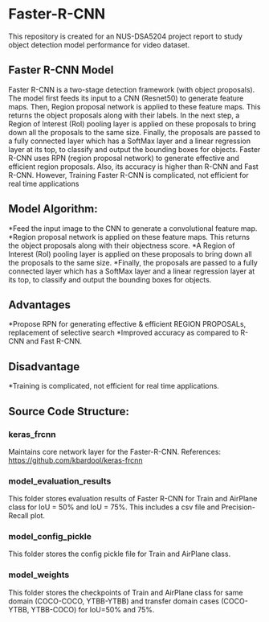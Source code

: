 # Faster-R-CNN
This repository is created for an NUS-DSA5204 project report to study object detection model performance for video dataset.

## Faster R-CNN Model
Faster R-CNN is a two-stage detection framework (with object proposals). The model first feeds its input to a CNN (Resnet50) to generate feature maps. Then, Region proposal network is applied to these feature maps. This returns the object proposals along with their labels. In the next step, a Region of Interest (RoI) pooling layer is applied on these proposals to bring down all the proposals to the same size. Finally, the proposals are passed to a fully connected layer which has a SoftMax layer and a linear regression layer at its top, to classify and output the bounding boxes for objects. Faster R-CNN uses RPN (region proposal network) to generate effective and efficient region proposals. Also, its accuracy is higher than R-CNN and Fast R-CNN. However, Training Faster R-CNN is complicated, not efficient for real time applications
## Model Algorithm:
*Feed the input image to the CNN to generate a convolutional feature map.
*Region proposal network is applied on these feature maps. This returns the object proposals along with their objectness score.
*A Region of Interest (RoI) pooling layer is applied on these proposals to bring down all the proposals to the same size.
*Finally, the proposals are passed to a fully connected layer which has a SoftMax layer and a linear regression layer at its top, to classify and output the bounding boxes for objects.
## Advantages
*Propose RPN for generating effective & efficient REGION PROPOSALs, replacement of selective search
*Improved accuracy as compared to R-CNN and Fast R-CNN.
## Disadvantage
*Training is complicated, not efficient for real time applications.

## Source Code Structure:
### keras_frcnn
Maintains core network layer for the Faster-R-CNN. References: https://github.com/kbardool/keras-frcnn
### model_evaluation_results
This folder stores evaluation results of Faster R-CNN for Train and AirPlane class for IoU = 50% and IoU = 75%. This includes a csv file and Precision-Recall plot.
### model_config_pickle
This folder stores the config pickle file for Train and AirPlane class.
### model_weights
This folder stores the checkpoints of Train and AirPlane class for same domain (COCO-COCO, YTBB-YTBB) and transfer domain cases (COCO-YTBB, YTBB-COCO) for IoU=50% and 75%.
